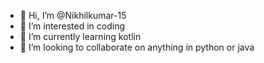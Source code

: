 - 👋 Hi, I’m @Nikhilkumar-15
- 👀 I’m interested in coding
- 🌱 I’m currently learning kotlin
- 💞️ I’m looking to collaborate on anything in python or java

<!---
Nikhilkumar-15/Nikhilkumar-15 is a ✨ special ✨ repository because its `README.md` (this file) appears on your GitHub profile.
You can click the Preview link to take a look at your changes.
--->
